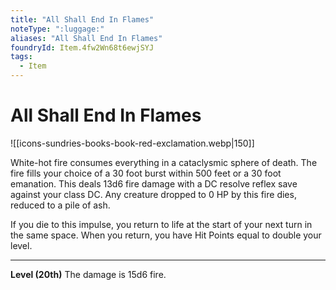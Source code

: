 ```yaml
---
title: "All Shall End In Flames"
noteType: ":luggage:"
aliases: "All Shall End In Flames"
foundryId: Item.4fw2Wn68t6ewjSYJ
tags:
  - Item
---
```


# All Shall End In Flames
![[icons-sundries-books-book-red-exclamation.webp|150]]

White-hot fire consumes everything in a cataclysmic sphere of death. The fire fills your choice of a 30 foot burst within 500 feet or a 30 foot emanation. This deals 13d6 fire damage with a DC resolve reflex save against your class DC. Any creature dropped to 0 HP by this fire dies, reduced to a pile of ash.

If you die to this impulse, you return to life at the start of your next turn in the same space. When you return, you have Hit Points equal to double your level.

* * *

**Level (20th)** The damage is 15d6 fire.
